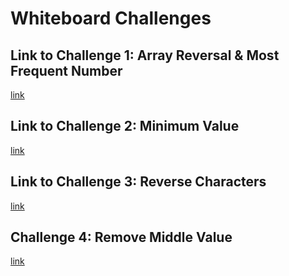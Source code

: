 # Whiteboard Challenges

## Link to Challenge 1: Array Reversal & Most Frequent Number

[link](Whiteboard-Challenges/Challenge-1/README.md)

## Link to Challenge 2: Minimum Value

[link](Whiteboard-Challenges/Challenge-2/README.md)

## Link to Challenge 3: Reverse Characters

[link](Whiteboard-Challenges/Challenge-3-Reverse-Characters/README.md)

## Challenge 4: Remove Middle Value

[link](Whiteboard-Challenges/challenge-4-remove-middle-value/README.md)